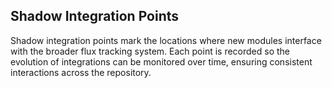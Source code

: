 
## Shadow Integration Points

Shadow integration points mark the locations where new modules interface with the
broader flux tracking system. Each point is recorded so the evolution of
integrations can be monitored over time, ensuring consistent interactions across
the repository.
